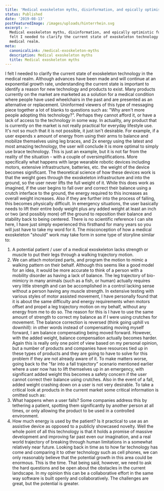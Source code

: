 ```yaml
---
title: 'Medical exoskeleton myths, disinformation, and epically optimistic future'
status: Published
date: '2019-08-13'
postFeaturedImage: /images/uploads/hinterrhein.svg
excerpt: >-
  Medical exoskeleton myths, disinformation, and epically optimistic future - I
  felt I needed to clarify the current state of exoskeleton technology in the
  medical realm.
meta:
  canonicalLink: /medical-exoskeleton-myths
  description: Medical exoskeleton myths
  title: Medical exoskeleton myths
---
```

I felt I needed to clarify the current state of exoskeleton technology in the medical realm. Although advances have been made and will continue at an exponential growth rate, understanding the current state is important to identify a reason for new technology and products to exist. Many products currently on the market are marketed as a solution for a medical condition where people have used wheelchairs in the past and are presented as an alternative or replacement. Uninformed viewers of this type of messaging piece together a lot of blanks to questions such as: "Why aren't more people adopting this technology?". Perhaps they cannot afford it, or have a lack of access to the technology in some way. 
In actuality, any product that is currently on the market is not really practical for everyday lifestyle use. It's not so much that it is not possible, it just isn't desirable. For example, if a user expends x amount of energy from using their arms to balance and mobilize themselves using leg braces, and 2x energy using the latest and most amazing technology, the user will conclude it is more optimal to simply use brace technology. This is just an example, but it is not far from the reality of the situation - with a couple of oversimplifications.
More specifically what happens with large wearable robotic devices including motors, extensive infrastructure, batteries, etc. the weight of the device becomes significant. The theoretical science of how these devices work is that the weight goes through the exoskeleton infrastructure and into the ground, so the user never lifts the full weight of it. While this does work as imagined, if the user begins to fall over and correct their balance using a crutch interface to the ground, the energy required to this increases as overall weight increases. Also if they are further into the process of falling, this becomes physically difficult. In emergency situations, the user basically needs to lift their entire body weight plus any added weight at least an inch or two (and possibly more) off the ground to reposition their balance and stability back to being centered. There is no scientific reference I can site here, I have just simply experienced this firsthand for many years so you will just have to take my word for it. 
The misconception of how a medical exoskeleton "should" work may take form in some type of storyline similar to:

1. A potential patient / user of a medical exoskeleton lacks strength or muscle to put their legs through a walking trajectory motion.
2. We can attach motorized parts, and program the motion to mimic a walking pattern on their behalf.
Although this seems like a good model for an idea, it would be more accurate to think of a person with a mobility disorder as having a lack of balance. The leg trajectory of bio-mimicry in many animals (such as a fish, or human) actually requires very little strength and can be accomplished in a control lacking sense without a person having any muscle strength. 
In extensive testing with various styles of motor assisted movement, I have personally found that it is about the same difficulty and energy requirements when motors offset and propel a leg trajectory motion on my behalf, without any energy from me to do so. The reason for this is I have to use the same amount of strength to correct my balance as if I were using crutches for movement. The balance correction is reversed (think going uphill vs downhill): in other words instead of compensating moving myself forward, I am balance compensating being moved forward. However, with the added weight, balance compensation actually becomes harder.
Again this is really only one point of view based on my personal opinion, but a number of products and companies have resources tied up in these types of products and they are going to have to solve for this problem if they are not already aware of it. 
To make matters worse, going back to the "far into a fall trajectory" scenario mentioned earlier where a user now has to lift themselves up in an emergency, with significant added weight this becomes a safety concern if the user cannot correct their balance using crutches. Also in the event of a fall, added weight crashing down on a user is not very desirable. 
To take a critical look at products in the current market some critical information is omitted such as:
1. What happens when a user falls? Some companies address this by tethering a patient, spotting them significantly by another person at all times, or only allowing the product to be used in a controlled environment. 
2. How much energy is used by the patient? Is it practical to use as an assistive device as opposed to a publicly showcased novelty.
Well the whole point of all this technology is that it holds a promise of massive development and improving far past even our imagination, and a real world trajectory of breaking through human limitations in a somewhat relatively near future. Looking back in time as to how far technology has come and comparing it to other technology such as cell phones, we can only reasonably believe that the potential growth in this area could be enormous. This is the time. 
That being said, however, we need to ask the hard questions and be open about the obstacles in the current landscape. In my opinion this can be a collaborative effort in the same way software is built openly and collaboratively. The challenges are great, but the potential is greater. 
